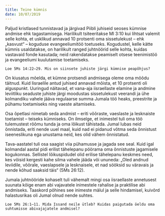 ```yaml
---
title: Teine kümnis
date: 10/07/2019
---
```


Paljud kristlased tunnistavad ja järgivad Piibli juhiseid seoses kümnise andmise ehk tagastamisega. Harilikult tsiteeritakse Ml 3:10 kui lihtsat valemit selle kohta, et usklikud annavad 10 protsenti oma sissetulekust – ehk „kasvust“ – koguduse evangeeliumitöö toetuseks. Kogudustel, kelle kätte kümnis usaldatakse, on harilikult ranged juhtnöörid selle kohta, kuidas vastavaid fonde kasutada; neid rakendatakse peamiselt otsese teenimistöö ja evangeeliumi kuulutamise toetamiseks.

`Loe 5Ms 14:22–29. Mis on siinsete juhiste järgi kümnise peapõhjus?`

On kiusatus mõelda, et kümne protsendi andmisega oleme oma mõõdu täitnud. Kuid Iisraelile antud juhised annavad mõista, et 10 protsenti oli alguspunkt. Uuringud näitavad, et vana-aja iisraellaste elamine ja andmine leviitliku seaduste juhiste järgi moodustas sissetulekust veerandi ja ühe kolmandiku vahele jääva regulaarse summa Jumala töö heaks, preestrite ja pühamu toetamiseks ning vaeste aitamiseks.

Osa õpetlasi nimetab seda andmist – eriti võõraste, vaeslaste ja lesknaiste toetamist – teiseks kümniseks. On ilmselge, et inimestel tuli oma töö tulemustest rõõmu tunda ja oma lõikust tähistada. Jumal lubas neid õnnistada, eriti nende uuel maal, kuid nad ei pidanud võtma seda õnnistust iseeneslikuna ega unustama neid, kes olid vähem õnnistatud.

Tava-aastatel tuli osa saagist viia pühamusse ja jagada see seal. Kuid igal kolmandal aastal pidi erilist tähelepanu pöörama oma õnnistuste jagamisele kogukonnas. Sellistel lõikuspidudel olid erilise tähelepanu keskmes need, kes võisid kergesti kahe silma vahele jääda või ununeda: „Oled andnud leviidile, võõrale, vaeslapsele ja lesknaisele, et nad sööksid su väravais ja nende kõhud saaksid täis“ (5Ms 26:12).

Jumala juhtnööride kohaselt tuli vähemalt mingi osa iisraellaste annetusest suunata kõige enam abi vajavatele inimestele rahalise ja praktilise abi andmiseks. Taaskord põhines see inimeste mälul ja selle hindamisel, kuivõrd halastusrikas oli Jumal olnud nende suhtes.

`Loe 5Ms 26:1–11. Mida Issand neile ütleb? Kuidas paigutada öeldu oma suhtumisse abivajajatele andmisel?`

